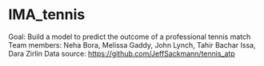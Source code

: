 # IMA_tennis
Goal: Build a model to predict the outcome of a professional tennis match
Team members: Neha Bora, Melissa Gaddy, John Lynch, Tahir Bachar Issa, Dara Zirlin
Data source: https://github.com/JeffSackmann/tennis_atp
